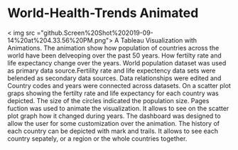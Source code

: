 # World-Health-Trends Animated
< img src ="github.Screen%20Shot%202019-09-14%20at%204.33.56%20PM.png">
A Tableau Visualization with Animations. The animation show how population of countries across the world have been delveoping over the past 50 years. 
How fertilty rate and life expectancy change over the years. World population dataset was used as primary data source.Fertility rate and life expectency data sets were belended as secondary data sources. Data relationships were edited and Country codes and years were connected across datasets. 
On a scatter plot graps showing the fertilty rate and life expectancy for each country was depicted. The size of the circles indicated the population size. 
Pages fuction was used to animate the visualization. It allows to see on the scatter plot graph how it changed during years. 
The dashboard was designed to allow the user for  some customization over  the animation. The history of each country can be depicted with mark and trails. It allows to see each country sepately, or a region or the whole countries together. 
